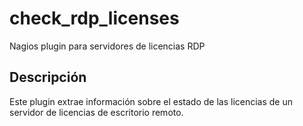 # check_rdp_licenses
Nagios plugin para servidores de licencias RDP

## Descripción

Este plugin extrae información sobre el estado de las licencias de un servidor de licencias de escritorio remoto.

